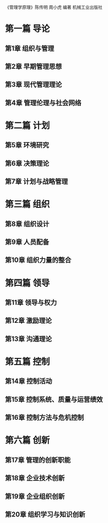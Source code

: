 《管理学原理》陈传明 周小虎 编著 机械工业出版社

# 第一篇 导论

## 第1章 组织与管理
## 第2章 早期管理思想
## 第3章 现代管理理论
## 第4章 管理伦理与社会网络

# 第二篇 计划

## 第5章 环境研究
## 第6章 决策理论
## 第7章 计划与战略管理

# 第三篇 组织

## 第8章 组织设计
## 第9章 人员配备
## 第10章 组织力量的整合

# 第四篇 领导

## 第11章 领导与权力
## 第12章 激励理论
## 第13章 沟通理论

# 第五篇 控制

## 第14章 控制活动
## 第15章 控制系统、质量与运营绩效
## 第16章 控制方法与危机控制

# 第六篇 创新

## 第17章 管理的创新职能
## 第18章 企业技术创新
## 第19章 企业组织创新
## 第20章 组织学习与知识创新

